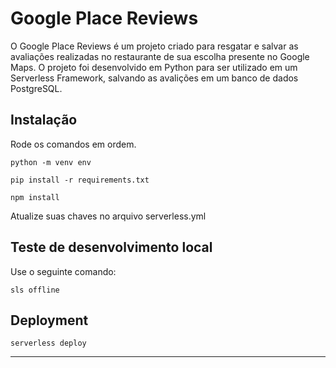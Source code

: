 # Google Place Reviews

O Google Place Reviews é um projeto criado para resgatar e salvar as avaliações realizadas no restaurante de sua escolha presente no Google Maps. O projeto foi desenvolvido em Python para ser utilizado em um Serverless Framework, salvando as avalições em um banco de dados PostgreSQL.

## Instalação
Rode os comandos em ordem. 
```
python -m venv env
```
```
pip install -r requirements.txt
```
```
npm install 
```
Atualize suas chaves no arquivo serverless.yml

## Teste de desenvolvimento local
Use o seguinte comando:
```
sls offline
```

## Deployment

```
serverless deploy
```
____

